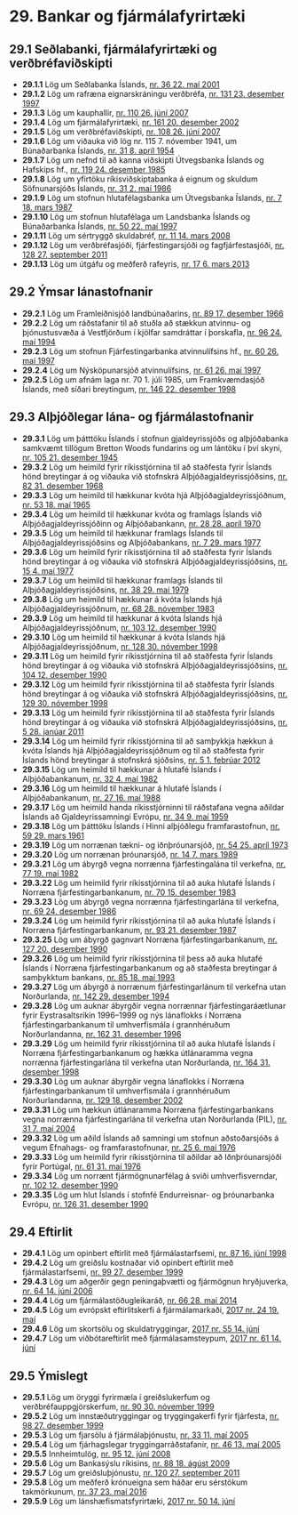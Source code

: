 # 29. Bankar og fjármálafyrirtæki

## 29.1 Seðlabanki, fjármálafyrirtæki og verðbréfaviðskipti

* __29.1.1__ Lög um Seðlabanka Íslands, [nr. 36 22. maí 2001](2001036.md)
* __29.1.2__ Lög um rafræna eignarskráningu verðbréfa, [nr. 131 23. desember 1997](1997131.md)
* __29.1.3__ Lög um kauphallir, [nr. 110 26. júní 2007](2007110.md)
* __29.1.4__ Lög um fjármálafyrirtæki, [nr. 161 20. desember 2002](2002161.md)
* __29.1.5__ Lög um verðbréfaviðskipti, [nr. 108 26. júní 2007](2007108.md)
* __29.1.6__ Lög um viðauka við lög nr. 115 7. nóvember 1941, um Búnaðarbanka Íslands, [nr. 31 8. apríl 1954](1954031.md)
* __29.1.7__ Lög um nefnd til að kanna viðskipti Útvegsbanka Íslands og Hafskips hf., [nr. 119 24. desember 1985](1985119.md)
* __29.1.8__ Lög um yfirtöku ríkisviðskiptabanka á eignum og skuldum Söfnunarsjóðs Íslands, [nr. 31 2. maí 1986](1986031.md)
* __29.1.9__ Lög um stofnun hlutafélagsbanka um Útvegsbanka Íslands, [nr. 7 18. mars 1987](1987007.md)
* __29.1.10__ Lög um stofnun hlutafélaga um Landsbanka Íslands og Búnaðarbanka Íslands, [nr. 50 22. maí 1997](1997050.md)
* __29.1.11__ Lög um sértryggð skuldabréf, [nr. 11 14. mars 2008](2008011.md)
* __29.1.12__ Lög um verðbréfasjóði, fjárfestingarsjóði og fagfjárfestasjóði, [nr. 128 27. september 2011](2011128.md)
* __29.1.13__ Lög um útgáfu og meðferð rafeyris, [nr. 17 6. mars 2013](2013017.md)

## 29.2 Ýmsar lánastofnanir

* __29.2.1__ Lög um Framleiðnisjóð landbúnaðarins, [nr. 89 17. desember 1966](1966089.md)
* __29.2.2__ Lög um ráðstafanir til að stuðla að stækkun atvinnu- og þjónustusvæða á Vestfjörðum í kjölfar samdráttar í þorskafla, [nr. 96 24. maí 1994](1994096.md)
* __29.2.3__ Lög um stofnun Fjárfestingarbanka atvinnulífsins hf., [nr. 60 26. maí 1997](1997060.md)
* __29.2.4__ Lög um Nýsköpunarsjóð atvinnulífsins, [nr. 61 26. maí 1997](1997061.md)
* __29.2.5__ Lög um afnám laga nr. 70 1. júlí 1985, um Framkvæmdasjóð Íslands, með síðari breytingum, [nr. 146 22. desember 1998](1998146.md)

## 29.3 Alþjóðlegar lána- og fjármálastofnanir

* __29.3.1__ Lög um þátttöku Íslands í stofnun gjaldeyrissjóðs og alþjóðabanka samkvæmt tillögum Bretton Woods fundarins og um lántöku í því skyni, [nr. 105 21. desember 1945](1945105.md)
* __29.3.2__ Lög um heimild fyrir ríkisstjórnina til að staðfesta fyrir Íslands hönd breytingar á og viðauka við stofnskrá Alþjóðagjaldeyrissjóðsins, [nr. 82 31. desember 1968](1968082.md)
* __29.3.3__ Lög um heimild til hækkunar kvóta hjá Alþjóðagjaldeyrissjóðnum, [nr. 53 18. maí 1965](1965053.md)
* __29.3.4__ Lög um heimild til hækkunar kvóta og framlags Íslands við Alþjóðagjaldeyrissjóðinn og Alþjóðabankann, [nr. 28 28. apríl 1970](1970028.md)
* __29.3.5__ Lög um heimild til hækkunar framlags Íslands til Alþjóðagjaldeyrissjóðsins og Alþjóðabankans, [nr. 7 29. mars 1977](1977007.md)
* __29.3.6__ Lög um heimild fyrir ríkisstjórnina til að staðfesta fyrir Íslands hönd breytingar á og viðauka við stofnskrá Alþjóðagjaldeyrissjóðsins, [nr. 15 4. maí 1977](1977015.md)
* __29.3.7__ Lög um heimild til hækkunar framlags Íslands til Alþjóðagjaldeyrissjóðsins, [nr. 38 29. maí 1979](1979038.md)
* __29.3.8__ Lög um heimild til hækkunar á kvóta Íslands hjá Alþjóðagjaldeyrissjóðnum, [nr. 68 28. nóvember 1983](1983068.md)
* __29.3.9__ Lög um heimild til hækkunar á kvóta Íslands hjá Alþjóðagjaldeyrissjóðnum, [nr. 103 12. desember 1990](1990103.md)
* __29.3.10__ Lög um heimild til hækkunar á kvóta Íslands hjá Alþjóðagjaldeyrissjóðnum, [nr. 128 30. nóvember 1998](1998128.md)
* __29.3.11__ Lög um heimild fyrir ríkisstjórnina til að staðfesta fyrir Íslands hönd breytingar á og viðauka við stofnskrá Alþjóðagjaldeyrissjóðsins, [nr. 104 12. desember 1990](1990104.md)
* __29.3.12__ Lög um heimild fyrir ríkisstjórnina til að staðfesta fyrir Íslands hönd breytingar á og viðauka við stofnskrá Alþjóðagjaldeyrissjóðsins, [nr. 129 30. nóvember 1998](1998129.md)
* __29.3.13__ Lög um heimild fyrir ríkisstjórnina til að staðfesta fyrir Íslands hönd breytingar á og viðauka við stofnskrá Alþjóðagjaldeyrissjóðsins, [nr. 5 28. janúar 2011](2011005.md)
* __29.3.14__ Lög um heimild fyrir ríkisstjórnina til að samþykkja hækkun á kvóta Íslands hjá Alþjóðagjaldeyrissjóðnum og til að staðfesta fyrir Íslands hönd breytingar á stofnskrá sjóðsins, [nr. 5 1. febrúar 2012](2012005.md)
* __29.3.15__ Lög um heimild til hækkunar á hlutafé Íslands í Alþjóðabankanum, [nr. 32 4. maí 1982](1982032.md)
* __29.3.16__ Lög um heimild til hækkunar á hlutafé Íslands í Alþjóðabankanum, [nr. 27 16. maí 1988](1988027.md)
* __29.3.17__ Lög um heimild handa ríkisstjórninni til ráðstafana vegna aðildar Íslands að Gjaldeyrissamningi Evrópu, [nr. 34 9. maí 1959](1959034.md)
* __29.3.18__ Lög um þátttöku Íslands í Hinni alþjóðlegu framfarastofnun, [nr. 59 29. mars 1961](1961059.md)
* __29.3.19__ Lög um norrænan tækni- og iðnþróunarsjóð, [nr. 54 25. apríl 1973](1973054.md)
* __29.3.20__ Lög um norrænan þróunarsjóð, [nr. 14 7. mars 1989](1989014.md)
* __29.3.21__ Lög um ábyrgð vegna norrænna fjárfestingalána til verkefna, [nr. 77 19. maí 1982](1982077.md)
* __29.3.22__ Lög um heimild fyrir ríkisstjórnina til að auka hlutafé Íslands í Norræna fjárfestingarbankanum, [nr. 70 15. desember 1983](1983070.md)
* __29.3.23__ Lög um ábyrgð vegna norrænna fjárfestingarlána til verkefna, [nr. 69 24. desember 1986](1986069.md)
* __29.3.24__ Lög um heimild fyrir ríkisstjórnina til að auka hlutafé Íslands í Norræna fjárfestingarbankanum, [nr. 93 21. desember 1987](1987093.md)
* __29.3.25__ Lög um ábyrgð gagnvart Norræna fjárfestingarbankanum, [nr. 127 20. desember 1990](1990127.md)
* __29.3.26__ Lög um heimild fyrir ríkisstjórnina til þess að auka hlutafé Íslands í Norræna fjárfestingarbankanum og að staðfesta breytingar á samþykktum bankans, [nr. 85 18. maí 1993](1993085.md)
* __29.3.27__ Lög um ábyrgð á norrænum fjárfestingarlánum til verkefna utan Norðurlanda, [nr. 142 29. desember 1994](1994142.md)
* __29.3.28__ Lög um auknar ábyrgðir vegna norrænnar fjárfestingaráætlunar fyrir Eystrasaltsríkin 1996–1999 og nýs lánaflokks í Norræna fjárfestingarbankanum til umhverfismála í grannhéruðum Norðurlandanna, [nr. 162 31. desember 1996](1996162.md)
* __29.3.29__ Lög um heimild fyrir ríkisstjórnina til að auka hlutafé Íslands í Norræna fjárfestingarbankanum og hækka útlánaramma vegna norrænna fjárfestingarlána til verkefna utan Norðurlanda, [nr. 164 31. desember 1998](1998164.md)
* __29.3.30__ Lög um auknar ábyrgðir vegna lánaflokks í Norræna fjárfestingarbankanum til umhverfismála í grannhéruðum Norðurlandanna, [nr. 129 18. desember 2002](2002129.md)
* __29.3.31__ Lög um hækkun útlánaramma Norræna fjárfestingarbankans vegna norrænna fjárfestingarlána til verkefna utan Norðurlanda (PIL), [nr. 31 7. maí 2004](2004031.md)
* __29.3.32__ Lög um aðild Íslands að samningi um stofnun aðstoðarsjóðs á vegum Efnahags- og framfarastofnunar, [nr. 25 6. maí 1976](1976025.md)
* __29.3.33__ Lög um heimild fyrir ríkisstjórnina til aðildar að Iðnþróunarsjóði fyrir Portúgal, [nr. 61 31. maí 1976](1976061.md)
* __29.3.34__ Lög um norrænt fjármögnunarfélag á sviði umhverfisverndar, [nr. 102 12. desember 1990](1990102.md)
* __29.3.35__ Lög um hlut Íslands í stofnfé Endurreisnar- og þróunarbanka Evrópu, [nr. 126 31. desember 1990](1990126.md)

## 29.4 Eftirlit

* __29.4.1__ Lög um opinbert eftirlit með fjármálastarfsemi, [nr. 87 16. júní 1998](1998087.md)
* __29.4.2__ Lög um greiðslu kostnaðar við opinbert eftirlit með fjármálastarfsemi, [nr. 99 27. desember 1999](1999099.md)
* __29.4.3__ Lög um aðgerðir gegn peningaþvætti og fjármögnun hryðjuverka, [nr. 64 14. júní 2006](2006064.md)
* __29.4.4__ Lög um fjármálastöðugleikaráð, [nr. 66 28. maí 2014](2014066.md)
* __29.4.5__ Lög um evrópskt eftirlitskerfi á fjármálamarkaði, [2017  nr. 24  19. maí](2017024.md)
* __29.4.6__ Lög um skortsölu og skuldatryggingar, [2017  nr. 55  14. júní](2017055.md)
* __29.4.7__ Lög um viðbótareftirlit með fjármálasamsteypum, [2017  nr. 61  14. júní](2017061.md)

## 29.5 Ýmislegt

* __29.5.1__ Lög um öryggi fyrirmæla í greiðslukerfum og verðbréfauppgjörskerfum, [nr. 90 30. nóvember 1999](1999090.md)
* __29.5.2__ Lög um innstæðutryggingar og tryggingakerfi fyrir fjárfesta, [nr. 98 27. desember 1999](1999098.md)
* __29.5.3__ Lög um fjarsölu á fjármálaþjónustu, [nr. 33 11. maí 2005](2005033.md)
* __29.5.4__ Lög um fjárhagslegar tryggingarráðstafanir, [nr. 46 13. maí 2005](2005046.md)
* __29.5.5__ Innheimtulög, [nr. 95 12. júní 2008](2008095.md)
* __29.5.6__ Lög um Bankasýslu ríkisins, [nr. 88 18. ágúst 2009](2009088.md)
* __29.5.7__ Lög um greiðsluþjónustu, [nr. 120 27. september 2011](2011120.md)
* __29.5.8__ Lög um meðferð krónueigna sem háðar eru sérstökum takmörkunum, [nr. 37 23. maí 2016](2016037.md)
* __29.5.9__ Lög um lánshæfismatsfyrirtæki, [2017  nr. 50  14. júní](2017050.md)


